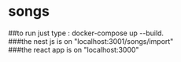 # songs
##to run just type : docker-compose up --build.  
###the nest js is on "localhost:3001/songs/import"  
###the react app is on "localhost:3000"
